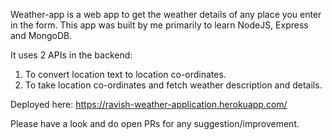 Weather-app is a web app to get the weather details of any place you enter in the form. This app was built by me primarily to learn NodeJS, Express and MongoDB.

It uses 2 APIs in the backend: 
1) To convert location text to location co-ordinates. 
2) To take location co-ordinates and fetch weather description and details. 

Deployed here: https://ravish-weather-application.herokuapp.com/

Please have a look and do open PRs for any suggestion/improvement. 
